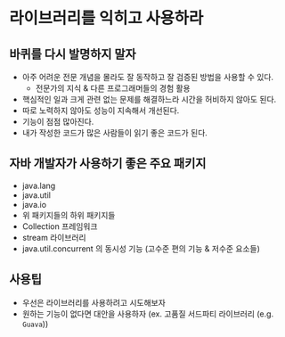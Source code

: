 # 라이브러리를 익히고 사용하라

## 바퀴를 다시 발명하지 말자
- 아주 어려운 전문 개념을 몰라도 잘 동작하고 잘 검증된 방법을 사용할 수 있다.
    * 전문가의 지식 & 다른 프로그래머들의 경험 활용
- 핵심적인 일과 크게 관련 없는 문제를 해결하느라 시간을 허비하지 않아도 된다.
- 따로 노력하지 않아도 성능이 지속해서 개선된다.
- 기능이 점점 많아진다.
- 내가 작성한 코드가 많은 사람들이 읽기 좋은 코드가 된다.


## 자바 개발자가 사용하기 좋은 주요 패키지
- java.lang
- java.util
- java.io
- 위 패키지들의 하위 패키지들
- Collection 프레임워크
- stream 라이브러리
- java.util.concurrent 의 동시성 기능 (고수준 편의 기능 & 저수준 요소들)


## 사용팁
- 우선은 라이브러리를 사용하려고 시도해보자
- 원하는 기능이 없다면 대안을 사용하자 (ex. 고품질 서드파티 라이브러리 (e.g. `Guava`))
